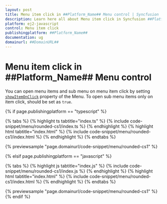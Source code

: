 ```yaml
---
layout: post
title: Menu item click in ##Platform_Name## Menu control | Syncfusion
description: Learn here all about Menu item click in Syncfusion ##Platform_Name## Menu control of Syncfusion Essential JS 2 and more.
platform: ej2-javascript
control: Menu item click 
publishingplatform: ##Platform_Name##
documentation: ug
domainurl: ##DomainURL##
---
```


# Menu item click in ##Platform_Name## Menu control

You can open menu items and sub menu on menu item click by setting [`showItemOnClick`](../../api/menu/#showitemonclick) property of the Menu. To open sub menu items only on item click, should be set as `true`.

{% if page.publishingplatform == "typescript" %}

 {% tabs %}
{% highlight ts tabtitle="index.ts" %}
{% include code-snippet/menu/rounded-cs1/index.ts %}
{% endhighlight %}
{% highlight html tabtitle="index.html" %}
{% include code-snippet/menu/rounded-cs1/index.html %}
{% endhighlight %}
{% endtabs %}
        
{% previewsample "page.domainurl/code-snippet/menu/rounded-cs1" %}

{% elsif page.publishingplatform == "javascript" %}

{% tabs %}
{% highlight js tabtitle="index.js" %}
{% include code-snippet/menu/rounded-cs1/index.js %}
{% endhighlight %}
{% highlight html tabtitle="index.html" %}
{% include code-snippet/menu/rounded-cs1/index.html %}
{% endhighlight %}
{% endtabs %}

{% previewsample "page.domainurl/code-snippet/menu/rounded-cs1" %}
{% endif %}